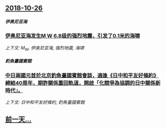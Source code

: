 ## [2018-10-26](/zh/news/2018/10/26/index.md)

##### 伊奥尼亚海
### [伊奥尼亚海发生M W 6.8级的强烈地震，引发了0.1米的海啸 ](/zh/news/2018/10/26/伊奥尼亚海发生M-W-68级的强烈地震-引发了01米的海啸.md)
_上下文: M<sub>W</sub>, 伊奥尼亚海, 强烈地震, 海啸_

##### 釣魚臺國賓館
### [中日兩國元首於北京釣魚臺國賓館會談，適逢《日中和平友好條約》締結40周年，期許關係重回軌道，開啟「化競爭為協調的日中關係新時代」。 ](/zh/news/2018/10/26/中日兩國元首於北京釣魚臺國賓館會談-適逢-日中和平友好條約-締結40周年-期許關係重回軌道-開啟-化競爭為協調的日中關係.md)
_上下文: 日中和平友好條約, 釣魚臺國賓館_

## [前一天...](/zh/news/2018/10/20/index.md)

